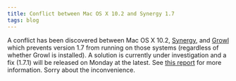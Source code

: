 ```yaml
---
title: Conflict between Mac OS X 10.2 and Synergy 1.7
tags: blog
---
```


A conflict has been discovered between Mac OS X 10.2, [Synergy](http://wincent.com/a/products/synergy-classic/), and [Growl](http://growl.info/) which prevents version 1.7 from running on those systems (regardless of whether Growl is installed). A solution is currently under investigation and a fix (1.7.1) will be released on Monday at the latest. See [this report](http://wincent.com/a/support/bugs/show_bug.cgi?id=123) for more information. Sorry about the inconvenience.
